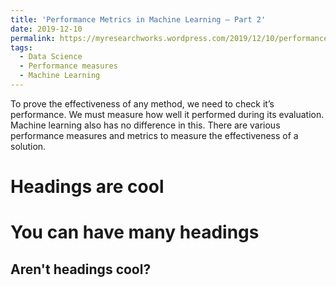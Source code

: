 ```yaml
---
title: 'Performance Metrics in Machine Learning – Part 2'
date: 2019-12-10
permalink: https://myresearchworks.wordpress.com/2019/12/10/performance-metrics-in-machine-learning-part-2/
tags:
  - Data Science
  - Performance measures
  - Machine Learning
---
```


To prove the effectiveness of any method, we need to check it’s performance. We must measure how well it performed during its evaluation. Machine learning also has no difference in this. There are various performance measures and metrics to measure the effectiveness of a solution. 

Headings are cool
======

You can have many headings
======

Aren't headings cool?
------